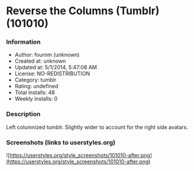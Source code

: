 # Reverse the Columns (Tumblr) (101010)

### Information
- Author: fournm (unknown)
- Created at: unknown
- Updated at: 5/1/2014, 5:47:08 AM
- License: NO-REDISTRIBUTION
- Category: tumblr
- Rating: undefined
- Total installs: 48
- Weekly installs: 0


### Description
Left columnized tumblr. Slightly wider to account for the right side avatars.


### Screenshots (links to userstyles.org)
![https://userstyles.org/style_screenshots/101010-after.png](https://userstyles.org/style_screenshots/101010-after.png)


